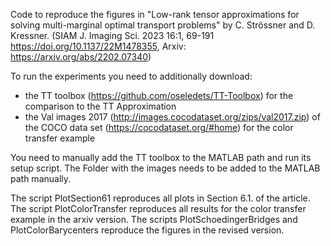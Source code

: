 Code to reproduce the figures in "Low-rank tensor approximations for solving multi-marginal optimal transport problems" by C. Strössner and D. Kressner.
(SIAM J. Imaging Sci. 2023 16:1, 69-191 https://doi.org/10.1137/22M1478355, Arxiv: https://arxiv.org/abs/2202.07340)

To run the experiments you need to additionally download:
- the TT toolbox (https://github.com/oseledets/TT-Toolbox) for the comparison to the TT Approximation
- the Val images 2017 (http://images.cocodataset.org/zips/val2017.zip) of the COCO data set (https://cocodataset.org/#home) for the color transfer example

You need to manually add the TT toolbox to the MATLAB path and run its setup script. The Folder with the images needs to be added to the MATLAB path manually.

The script PlotSection61 reproduces all plots in Section 6.1. of the article. The script PlotColorTransfer reproduces all results for the color transfer example in the arxiv version. The scripts PlotSchoedingerBridges and PlotColorBarycenters reproduce the figures in the revised version.

